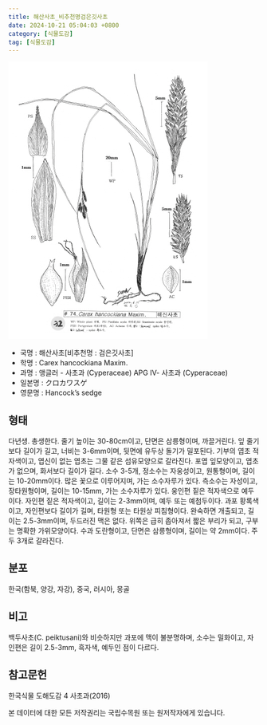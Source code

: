 ```yaml
---
title: 해산사초_비추천명검은깃사초
date: 2024-10-21 05:04:03 +0800
category: [식물도감]
tag: [식물도감]
---
```




![해산사초[비추천명 : 검은깃사초]](/assets/img/fileUpload/plants/basic/illustration/33814_illustration_th2.jpg)
- 국명 : 해산사초[비추천명 : 검은깃사초]
- 학명 : Carex hancockiana Maxim.
- 과명 : 앵글러 - 사초과 (Cyperaceae) APG Ⅳ- 사초과 (Cyperaceae)
- 일본명 : クロカワスゲ
- 영문명 : Hancock’s sedge


## 형태
다년생. 총생한다. 줄기 높이는 30-80cm이고, 단면은 삼릉형이며, 까끌거린다. 잎 줄기보다 길이가 길고, 너비는 3-6mm이며, 뒷면에 유두상 돌기가 밀포된다. 기부의 엽초 적자색이고, 엽신이 없는 엽초는 그물 같은 섬유모양으로 갈라진다. 포엽 잎모양이고, 엽초가 없으며, 화서보다 길이가 길다. 소수 3-5개, 정소수는 자웅성이고, 원통형이며, 길이는 10-20mm이다. 많은 꽃으로 이루어지며, 가는 소수자루가 있다. 측소수는 자성이고, 장타원형이며, 길이는 10-15mm, 가는 소수자루가 있다. 웅인편 짙은 적자색으로 예두이다. 자인편 짙은 적자색이고, 길이는 2-3mm이며, 예두 또는 예첨두이다. 과포 황록색이고, 자인편보다 길이가 길며, 타원형 또는 타원상 피침형이다. 완숙하면 개출되고, 길이는 2.5-3mm이며, 두드러진 맥은 없다. 위쪽은 급히 좁아져서 짧은 부리가 되고, 구부는 명확한 가위모양이다. 수과 도란형이고, 단면은 삼릉형이며, 길이는 약 2mm이다. 주두 3개로 갈라진다.
## 분포
한국(함북, 양강, 자강), 중국, 러시아, 몽골
## 비고
백두사초(C. peiktusani)와 비슷하지만 과포에 맥이 불분명하며, 소수는 밀화이고, 자인편은 길이 2.5-3mm, 흑자색, 예두인 점이 다르다.
## 참고문헌
한국식물 도해도감 4 사초과(2016)






본 데이터에 대한 모든 저작권리는 국립수목원 또는 원저작자에게 있습니다.
